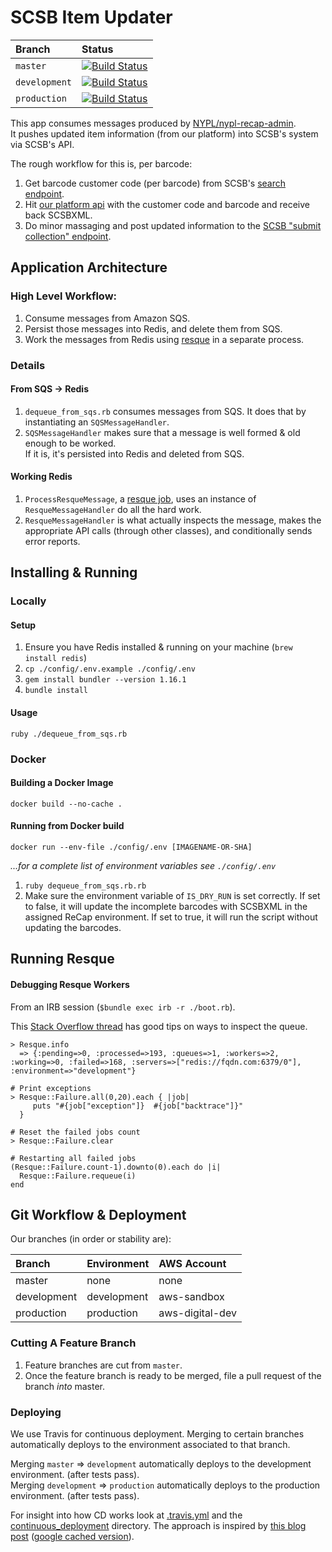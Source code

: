 # SCSB Item Updater

| Branch        | Status                                                                                                                                                   |
|:--------------|:---------------------------------------------------------------------------------------------------------------------------------------------------------|
| `master`      | [![Build Status](https://travis-ci.org/NYPL-discovery/scsb_item_updater.svg?branch=master)](https://travis-ci.org/NYPL-discovery/scsb_item_updater)      |
| `development` | [![Build Status](https://travis-ci.org/NYPL-discovery/scsb_item_updater.svg?branch=development)](https://travis-ci.org/NYPL-discovery/scsb_item_updater) |
| `production`  | [![Build Status](https://travis-ci.org/NYPL-discovery/scsb_item_updater.svg?branch=production)](https://travis-ci.org/NYPL-discovery/scsb_item_updater)  |

This app consumes messages produced by [NYPL/nypl-recap-admin](https://github.com/NYPL/nypl-recap-admin).  
It pushes updated item information (from our platform) into SCSB's system via
SCSB's API.

The rough workflow for this is, per barcode:

1.  Get barcode customer code (per barcode) from SCSB's [search endpoint](https://uat-recap.htcinc.com:9093/swagger-ui.html#!/search-records-rest-controller/search).
2.  Hit [our platform api](https://platformdocs.nypl.org/#/recap/get_v0_1_recap_nypl_bibs) with the customer code and barcode and receive back SCSBXML.
3.  Do minor massaging and post updated information to the [SCSB "submit collection" endpoint](https://uat-recap.htcinc.com:9093/swagger-ui.html#!/shared-collection-rest-controller/submitCollection).

## Application Architecture

### High Level Workflow:

1.  Consume messages from Amazon SQS.
2.  Persist those messages into Redis, and delete them from SQS.
3.  Work the messages from Redis using [resque](https://github.com/resque/resque) in a separate process.

### Details

#### From SQS -> Redis

1.  `dequeue_from_sqs.rb` consumes messages from SQS. It does that by instantiating an `SQSMessageHandler`.
1.  `SQSMessageHandler` makes sure that a message is well formed & old enough to be worked.  
If it is, it's persisted into Redis and deleted from SQS.

#### Working Redis

1.  `ProcessResqueMessage`, a [resque job](https://github.com/resque/resque#overview), uses an instance of `ResqueMessageHandler` do all the hard work.
1.  `ResqueMessageHandler` is what actually inspects the message, makes the appropriate API calls (through other classes), and conditionally sends error reports.

## Installing & Running

### Locally

#### Setup

1.  Ensure you have Redis installed & running on your machine (`brew install redis`)
1.  `cp ./config/.env.example ./config/.env`
1.  `gem install bundler --version 1.16.1`
1.  `bundle install`

#### Usage

`ruby ./dequeue_from_sqs.rb`

### Docker

#### Building a Docker Image

`docker build --no-cache .`

#### Running from Docker build

```
docker run --env-file ./config/.env [IMAGENAME-OR-SHA]
```

_...for a complete list of environment variables see `./config/.env`_

1.  `ruby dequeue_from_sqs.rb.rb`
2.  Make sure the environment variable of `IS_DRY_RUN` is set correctly. If set to false, it will update the incomplete barcodes with SCSBXML in the assigned ReCap environment. If set to true, it will run the script without updating the barcodes.

## Running Resque

#### Debugging Resque Workers

From an IRB session (`$bundle exec irb -r ./boot.rb`).

This [Stack Overflow thread](http://stackoverflow.com/questions/8798357/inspect-and-retry-resque-jobs-via-redis-cli) has good tips on ways to inspect the queue.

```
> Resque.info
  => {:pending=>0, :processed=>193, :queues=>1, :workers=>2, :working=>0, :failed=>168, :servers=>["redis://fqdn.com:6379/0"], :environment=>"development"}

# Print exceptions
> Resque::Failure.all(0,20).each { |job|
     puts "#{job["exception"]}  #{job["backtrace"]}"
  }

# Reset the failed jobs count
> Resque::Failure.clear

# Restarting all failed jobs
(Resque::Failure.count-1).downto(0).each do |i|
  Resque::Failure.requeue(i)
end
```

## Git Workflow & Deployment

Our branches (in order or stability are):

| Branch      | Environment | AWS Account     |
|:------------|:------------|:----------------|
| master      | none        | none            |
| development | development | aws-sandbox     |
| production  | production  | aws-digital-dev |

### Cutting A Feature Branch

1. Feature branches are cut from `master`.
2. Once the feature branch is ready to be merged, file a pull request of the branch _into_ master.

### Deploying

We use Travis for continuous deployment.
Merging to certain branches automatically deploys to the environment associated to
that branch.

Merging `master` => `development` automatically deploys to the development environment. (after tests pass).  
Merging `development` => `production` automatically deploys to the production environment. (after tests pass).

For insight into how CD works look at [.travis.yml](./.travis.yml) and the
[continuous_deployment](./continuous_deployment) directory.
The approach is inspired by [this blog post](https://dev.mikamai.com/2016/05/17/continuous-delivery-with-travis-and-ecs/) ([google cached version](https://webcache.googleusercontent.com/search?q=cache:NodZ-GZnk6YJ:https://dev.mikamai.com/2016/05/17/continuous-delivery-with-travis-and-ecs/+&cd=1&hl=en&ct=clnk&gl=us&client=firefox-b-1-ab)).
